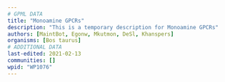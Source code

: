 ```yaml
---
# GPML DATA
title: "Monoamine GPCRs"
description: "This is a temporary description for Monoamine GPCRs"
authors: [MaintBot, Egonw, Mkutmon, DeSl, Khanspers]
organisms: [Bos taurus]
# ADDITIONAL DATA
last-edited: 2021-02-13
communities: []
wpid: "WP1076"
---
```

